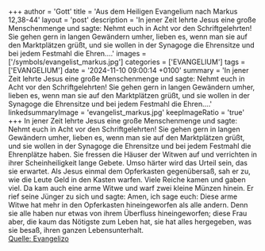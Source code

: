 +++
author = 'Gott'
title = 'Aus dem Heiligen Evangelium nach Markus 12,38-44'
layout = 'post'
description = 'In jener Zeit lehrte Jesus eine große Menschenmenge und sagte: Nehmt euch in Acht vor den Schriftgelehrten! Sie gehen gern in langen Gewändern umher, lieben es, wenn man sie auf den Marktplätzen grüßt, und sie wollen in der Synagoge die Ehrensitze und bei jedem Festmahl die Ehren....'
images = ['/symbols/evangelist_markus.jpg']
categories = ['EVANGELIUM']
tags = ['EVANGELIUM']
date = '2024-11-10 09:00:14 +0100'
summary = 'In jener Zeit lehrte Jesus eine große Menschenmenge und sagte: Nehmt euch in Acht vor den Schriftgelehrten! Sie gehen gern in langen Gewändern umher, lieben es, wenn man sie auf den Marktplätzen grüßt, und sie wollen in der Synagoge die Ehrensitze und bei jedem Festmahl die Ehren....'
linkedsummaryImage = 'evangelist_markus.jpg'
keepImageRatio = 'true'
+++
In jener Zeit lehrte Jesus eine große Menschenmenge und sagte: Nehmt euch in Acht vor den Schriftgelehrten! Sie gehen gern in langen Gewändern umher, lieben es, wenn man sie auf den Marktplätzen grüßt,
und sie wollen in der Synagoge die Ehrensitze und bei jedem Festmahl die Ehrenplätze haben.<!--more-->
Sie fressen die Häuser der Witwen auf und verrichten in ihrer Scheinheiligkeit lange Gebete. Umso härter wird das Urteil sein, das sie erwartet.
Als Jesus einmal dem Opferkasten gegenübersaß, sah er zu, wie die Leute Geld in den Kasten warfen. Viele Reiche kamen und gaben viel.
Da kam auch eine arme Witwe und warf zwei kleine Münzen hinein.
Er rief seine Jünger zu sich und sagte: Amen, ich sage euch: Diese arme Witwe hat mehr in den Opferkasten hineingeworfen als alle andern.
Denn sie alle haben nur etwas von ihrem Überfluss hineingeworfen; diese Frau aber, die kaum das Nötigste zum Leben hat, sie hat alles hergegeben, was sie besaß, ihren ganzen Lebensunterhalt.<br> [Quelle: Evangelizo](https://evangeliumtagfuertag.org/DE/gospel)